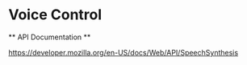 # Voice Control

** API Documentation **

https://developer.mozilla.org/en-US/docs/Web/API/SpeechSynthesis
